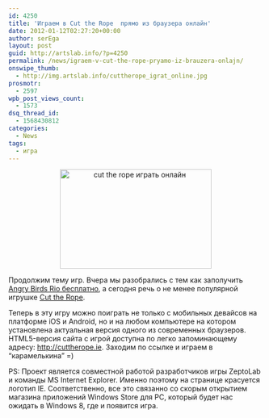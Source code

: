```yaml
---
id: 4250
title: 'Играем в Cut the Rope  прямо из браузера онлайн'
date: 2012-01-12T02:27:20+00:00
author: serEga
layout: post
guid: http://artslab.info/?p=4250
permalink: /news/igraem-v-cut-the-rope-pryamo-iz-brauzera-onlajn/
onswipe_thumb:
  - http://img.artslab.info/cuttherope_igrat_online.jpg
prosmotr:
  - 2597
wpb_post_views_count:
  - 1573
dsq_thread_id:
  - 1568430812
categories:
  - News
tags:
  - игра
---
```

<center>
  <a href="http://img.artslab.info/cuttherope_igrat_online.jpg"><img src="http://img.artslab.info/cuttherope_igrat_online-300x197.jpg" alt="cut the rope играть онлайн" title="cuttherope_igrat_online" width="300" height="197" class="aligncenter size-medium wp-image-4251" /></a>
</center>

Продолжим тему игр. Вчера мы разобрались с тем как заполучить [Angry Birds Rio бесплатно](http://artslab.info/news/angry-birds-rio-dlya-pc-besplatno-i-legalno/), а сегодня речь о не менее популярной игрушке [Cut the Rope](http://artslab.info/prilozheniya-dlya-android/cut-the-rope-dlya-android-dostupna-dlya-besplatnogo-skachivaniya/ "Cut the Rope для Android доступна для бесплатного скачивания").

Теперь в эту игру можно поиграть не только с мобильных девайсов на платформе iOS и Android, но и на любом компьютере на котором установлена актуальная версия одного из современных браузеров. HTML5-версия сайта с игрой доступна по легко запоминающему адресу: <http://cuttherope.ie>. Заходим по ссылке и играем в &#8220;карамелькина&#8221; =)

PS: Проект является совместной работой разработчиков игры ZeptoLab и команды MS Internet Explorer. Именно поэтому на странице красуется логотип IE. Соответственно, все это связанно со скорым открытием магазина приложений Windows Store для PC, который будет нас ожидать в Windows 8, где и появится игра.